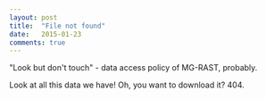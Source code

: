 ```yaml
---
layout: post
title:  "File not found"
date:   2015-01-23
comments: true
---
```


"Look but don't touch" - data access policy of MG-RAST, probably.

Look at all this data we have! Oh, you want to download it? 404.
